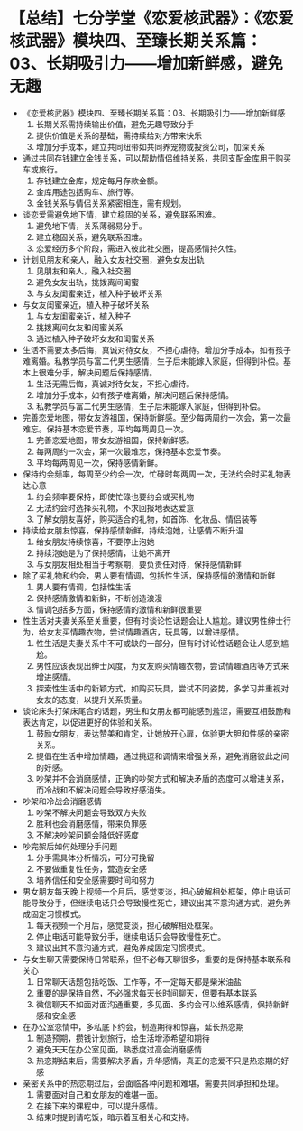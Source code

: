 # 【总结】七分学堂《恋爱核武器》：《恋爱核武器》模块四、至臻长期关系篇：03、长期吸引力——增加新鲜感，避免无趣

-   《恋爱核武器》模块四、至臻长期关系篇：03、长期吸引力——增加新鲜感
    1.  长期关系需持续输出价值，避免无趣导致分手
    2.  提供价值是关系的基础，需持续给对方带来快乐
    3.  增加分手成本，建立共同纽带如共同养宠物或投资公司，加深关系
-   通过共同存钱建立金钱关系，可以帮助情侣维持关系，共同支配金库用于购买车或旅行。
    1.  存钱建立金库，规定每月存款金额。
    2.  金库用途包括购车、旅行等。
    3.  金钱关系与情侣关系紧密相连，需有规划。
-   谈恋爱需避免地下情，建立稳固的关系，避免联系困难。
    1.  避免地下情，关系薄弱易分手。
    2.  建立稳固关系，避免联系困难。
    3.  恋爱经历多个阶段，需进入彼此社交圈，提高感情持久性。
-   计划见朋友和亲人，融入女友社交圈，避免女友出轨
    1.  见朋友和亲人，融入社交圈
    2.  避免女友出轨，挑拨离间闺蜜
    3.  与女友闺蜜亲近，植入种子破坏关系
-   与女友闺蜜亲近，植入种子破坏关系
    1.  与女友闺蜜亲近，植入种子
    2.  挑拨离间女友和闺蜜关系
    3.  通过植入种子破坏女友和闺蜜关系
-   生活不需要太多后悔，真诚对待女友，不担心虐待。增加分手成本，如有孩子难离婚。私教学员与富二代男生感情，生子后未能嫁入家庭，但得到补偿。基本上很难分手，解决问题后保持感情。
    1.  生活无需后悔，真诚对待女友，不担心虐待。
    2.  增加分手成本，如有孩子难离婚，解决问题后保持感情。
    3.  私教学员与富二代男生感情，生子后未能嫁入家庭，但得到补偿。
-   完善恋爱地图，带女友游祖国，保持新鲜感。至少每两周约一次会，第一次最难忘。保持基本恋爱节奏，平均每两周见一次。
    1.  完善恋爱地图，带女友游祖国，保持新鲜感。
    2.  每两周约一次会，第一次最难忘，保持基本恋爱节奏。
    3.  平均每两周见一次，保持感情新鲜。
-   保持约会频率，每周至少约会一次，忙碌时每两周一次，无法约会时买礼物表达心意
    1.  约会频率要保持，即使忙碌也要约会或买礼物
    2.  无法约会时选择买礼物，不求回报地表达爱意
    3.  了解女朋友喜好，购买适合的礼物，如首饰、化妆品、情侣装等
-   持续给女朋友惊喜，保持感情新鲜，持续泡她，让感情不断升温
    1.  给女朋友持续惊喜，不要停止泡她
    2.  持续泡她是为了保持感情，让她不离开
    3.  与女朋友相处相当于考察期，要负责任对待，保持感情新鲜
-   除了买礼物和约会，男人要有情调，包括性生活，保持感情的激情和新鲜
    1.  男人要有情调，包括性生活
    2.  保持感情激情和新鲜，不断创造浪漫
    3.  情调包括多方面，保持感情的激情和新鲜很重要
-   性生活对夫妻关系至关重要，但有时谈论性话题会让人尴尬。建议男性绅士行为，给女友买情趣衣物，尝试情趣酒店，玩具等，以增进感情。
    1.  性生活是夫妻关系中不可或缺的一部分，但有时讨论性话题会让人感到尴尬。
    2.  男性应该表现出绅士风度，为女友购买情趣衣物，尝试情趣酒店等方式来增进感情。
    3.  探索性生活中的新颖方式，如购买玩具，尝试不同姿势，多学习并重视对女友的态度，以提升关系质量。
-   谈论床头打架床尾合的话题，男生和女朋友都可能感到羞涩，需要互相鼓励和表达肯定，以促进更好的体验和关系。
    1.  鼓励女朋友，表达赞美和肯定，让她放开心扉，体验更大胆和性感的亲密关系。
    2.  提倡在生活中增加情趣，通过挑逗和调情来增强关系，避免消磨彼此之间的好感。
    3.  吵架并不会消磨感情，正确的吵架方式和解决矛盾的态度可以增进关系，而冷战和不解决问题会导致好感消失。
-   吵架和冷战会消磨感情
    1.  吵架不解决问题会导致双方失败
    2.  胜利也会消磨感情，带来负罪感
    3.  不解决吵架问题会降低好感度
-   吵完架后如何处理分手问题
    1.  分手需具体分析情况，可分可挽留
    2.  不要做重复性任务，营造安全感
    3.  培养信任和安全感需要时间和努力
-   男女朋友每天晚上视频一个月后，感觉变淡，担心破解相处框架，停止电话可能导致分手，但继续电话只会导致慢性死亡，建议出其不意沟通方式，避免养成固定习惯模式。
    1.  每天视频一个月后，感觉变淡，担心破解相处框架。
    2.  停止电话可能导致分手，继续电话只会导致慢性死亡。
    3.  建议出其不意沟通方式，避免养成固定习惯模式。
-   与女生聊天需要保持日常联系，但不必每天聊很多，重要的是保持基本联系和关心
    1.  日常聊天话题包括吃饭、工作等，不一定每天都是柴米油盐
    2.  重要的是保持自然，不必强求每天长时间聊天，但要有基本联系
    3.  微信聊天不如面对面沟通重要，多见面、多约会可以维系感情，保持新鲜感和安全感
-   在办公室恋情中，多私底下约会，制造期待和惊喜，延长热恋期
    1.  制造预期，攒钱计划旅行，给生活增添希望和期待
    2.  避免天天在办公室见面，熟悉度过高会消磨感情
    3.  热恋期结束后，需要解决矛盾，升华感情，真正的恋爱不只是热恋期的好感
-   亲密关系中的热恋期过后，会面临各种问题和难堪，需要共同承担和处理。
    1.  需要面对自己和女朋友的难堪一面。
    2.  在接下来的课程中，可以提升感情。
    3.  结束时提到请吃饭，暗示着互相关心和支持。